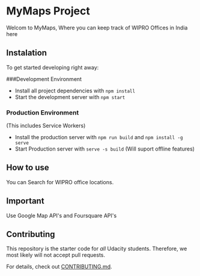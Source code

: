 # MyMaps Project
Welcom to MyMaps, Where you can keep track of WIPRO Offices in India here 

## Instalation 

To get started developing right away:

###Development Environment

* Install all project dependencies with `npm install`
* Start the development server with `npm start`

### Production Environment

(This includes Service Workers)
* Install the production server with `npm run build` and `npm install -g serve`
* Start Production server with `serve -s build` (Will suport offline features)


## How to use

You can Search for WIPRO office locations.

## Important

Use Google Map API's and Foursquare API's

## Contributing

This repository is the starter code for _all_ Udacity students. Therefore, we most likely will not accept pull requests.

For details, check out [CONTRIBUTING.md](CONTRIBUTING.md).
